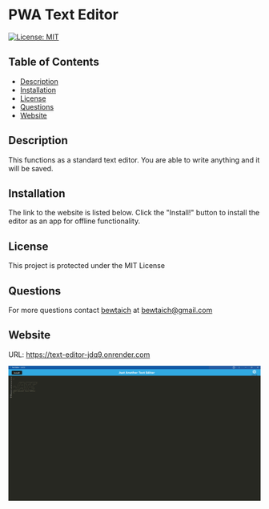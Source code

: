 # PWA Text Editor
[![License: MIT](https://img.shields.io/badge/License-MIT-blue.svg)](https://opensource.org/licenses/MIT)

## Table of Contents

- [Description](#description)
- [Installation](#installation)
- [License](#license)
- [Questions](#questions)
- [Website](#website) 
  
## Description

This functions as a standard text editor. You are able to write anything and it will be saved.

## Installation

The link to the website is listed below. Click the "Install!" button to install the editor as an app for offline functionality.

## License

This project is protected under the MIT License

## Questions

For more questions contact [bewtaich](https://github.com/bewtaich) at <bewtaich@gmail.com>

## Website
URL: https://text-editor-jdq9.onrender.com

![Text Editor App](image.png)